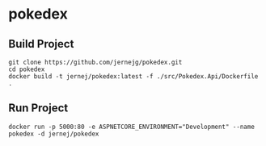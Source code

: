 # pokedex

## Build Project

``` 
git clone https://github.com/jernejg/pokedex.git
cd pokedex
docker build -t jernej/pokedex:latest -f ./src/Pokedex.Api/Dockerfile .
```

## Run Project
``` docker run -p 5000:80 -e ASPNETCORE_ENVIRONMENT="Development" --name pokedex -d jernej/pokedex ```
